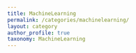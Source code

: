 ```yaml
---
title: MachineLearning
permalink: /categories/machinelearning/
layout: category
author_profile: true
taxonomy: MachineLearning
---
```

